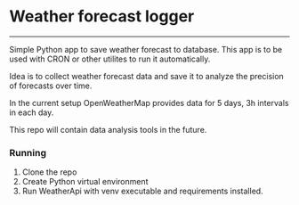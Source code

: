 # Weather forecast logger
---

Simple Python app to save weather forecast to database. This app is to be used with CRON or other utilites to run it automatically.

Idea is to collect weather forecast data and save it to analyze the precision of forecasts over time.

In the current setup OpenWeatherMap provides data for 5 days, 3h intervals in each day.

This repo will contain data analysis tools in the future.

### Running
1. Clone the repo
2. Create Python virtual environment
3. Run WeatherApi with venv executable and requirements installed.